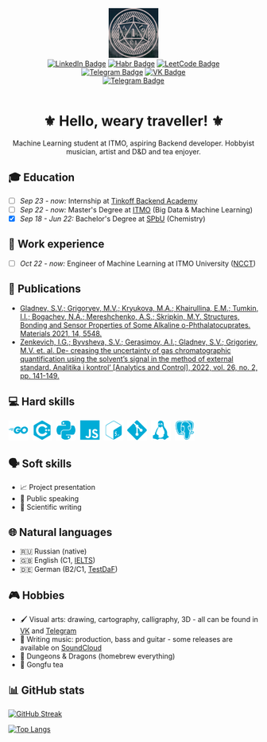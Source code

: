<div id="header" align="center">
<img src="./static/avatar.png" width="100"/>
</div>

<div id="badges"  align="center">
<a href="https://www.linkedin.com/in/mikhail-grigoryev-dormant512"><img src="https://img.shields.io/badge/LinkedIn-gray?style=for-the-badge&logo=linkedin&logoColor=white" alt="LinkedIn Badge"/></a>
<a href="https://habr.com/ru/users/Dormant512/"><img src="https://img.shields.io/badge/Habr-gray?style=for-the-badge&logo=habr&logoColor=white" alt="Habr Badge"/></a>
<a href="https://leetcode.com/Dormant512/"><img src="https://img.shields.io/badge/LeetCode-gray?style=for-the-badge&logo=leetcode&logoColor=white" alt="LeetCode Badge"/></a>
</div>

<div id="badges"  align="center">
<a href="https://t.me/dormant512"><img src="https://img.shields.io/badge/Telegram-gray?style=for-the-badge&logo=telegram&logoColor=white" alt="Telegram Badge"/></a>
<a href="https://vk.com/dormant_art"><img src="https://img.shields.io/badge/VKontakte-gray?style=for-the-badge&logo=vk&logoColor=white" alt="VK Badge"/></a>
</div>

<div id="badges"  align="center">
<a href="mailto:d0rm4nt.4rt@gmail.com"><img src="https://img.shields.io/badge/Gmail-gray?style=for-the-badge&logo=gmail&logoColor=white" alt="Telegram Badge"/></a>
</div>

<img src="https://komarev.com/ghpvc/?username=Dormant512&style=flat-square&color=gray" alt=""/>

<h1 align="center">
⚜️ Hello, weary traveller! ⚜️
</h1>

<div align="center">Machine Learning student at ITMO, aspiring Backend developer. Hobbyist musician, artist and D&D and tea enjoyer.</div>

## :mortar_board: Education

- [ ] *Sep 23 - now:* Internship at [Tinkoff Backend Academy](https://fintech.tinkoff.ru/academy/backend/)
- [ ] *Sep 22 - now:* Master's Degree at [ITMO](https://en.itmo.ru/) (Big Data & Machine Learning)
- [x] *Sep 18 - Jun 22:* Bachelor's Degree at [SPbU](https://spbu.ru/) (Chemistry)

## :briefcase: Work experience
 
- [ ] *Oct 22 - now:* Engineer of Machine Learning at ITMO University ([NCCT](https://en.itmo.ru/en/department/480/National_Center_for_Cognitive_Technologies.htm))

## :microscope: Publications

- [Gladnev, S.V.; Grigoryev, M.V.; Kryukova, M.A.; Khairullina, E.M.; Tumkin, I.I.; Bogachev,
  N.A.; Mereshchenko, A.S.; Skripkin, M.Y. Structures, Bonding and Sensor Properties of Some Alkaline
  o-Phthalatocuprates. Materials 2021, 14, 5548.](https://doi.org/10.3390/ma14195548)
- [Zenkevich, I.G.; Byvsheva, S.V.; Gerasimov, A.I.; Gladnev, S.V.; Grigoriev, M.V. et. al. De-
  creasing the uncertainty of gas chromatographic quantification using the solvent’s signal in the method
  of external standard. Analitika i kontrol’ [Analytics and Control], 2022, vol. 26, no. 2, pp. 141-149.](http://dx.doi.org/10.15826/analitika.2022.26.2.005)

## :computer: Hard skills

<div>
<img src="./static/go.svg" title="Go" alt="Go" width="40" height="40"/>&nbsp;
<img src="./static/cpp.svg" title="C++" alt="C++" width="40" height="40"/>&nbsp;
<img src="./static/py.svg" title="Python" alt="Python" width="40" height="40"/>&nbsp;
<img src="./static/js.svg" title="JavaScript" alt="JavaScript" width="40" height="40"/>&nbsp;
<img src="./static/bash.svg" title="Bash" alt="Bash" width="40" height="40"/>&nbsp;
<img src="./static/git.svg" title="Git" alt="Git" width="40" height="40"/>&nbsp;
<img src="./static/linux.svg" title="Linux" alt="Linux" width="40" height="40"/>&nbsp;
<img src="./static/psql.svg" title="PostgreSQL" alt="PostgreSQL" width="40" height="40"/>&nbsp;
</div>

<!-- 00acd7ff -->

## :speaking_head: Soft skills

- :chart_with_upwards_trend: Project presentation
- :microphone: Public speaking
- :pencil: Scientific writing

## :globe_with_meridians: Natural languages

- :ru: Russian (native)
- :uk: English (C1, [IELTS](https://drive.google.com/file/d/1h1CtJ94Yk2MFjWrm8z4qKwNl8ByBuqkJ/view?usp=sharing))
- :de: German (B2/C1, [TestDaF](https://drive.google.com/file/d/1v0tc5AU1laLYTVCUiT1MKzjp7nLxUjmr/view?usp=sharing))

## :video_game: Hobbies

- :paintbrush: Visual arts: drawing, cartography, calligraphy, 3D - all can be found in [VK](https://vk.com/bunquhchaerneel) and [Telegram](https://t.me/bankachernil)
- :guitar: Writing music: production, bass and guitar - some releases are available on [SoundCloud](https://soundcloud.com/dormant-art)
- :game_die: Dungeons & Dragons (homebrew everything)
- :tea: Gongfu tea

## :bar_chart: GitHub stats

[![GitHub Streak](http://github-readme-streak-stats.herokuapp.com?user=Dormant512&theme=dark&background=000000)](https://git.io/streak-stats)

[![Top Langs](https://github-readme-stats.vercel.app/api/top-langs/?username=Dormant512&hide=jupyter%20notebook,tex,postscript,vim%20script,html,css&layout=compact&theme=vision-friendly-dark)](https://github.com/anuraghazra/github-readme-stats)
